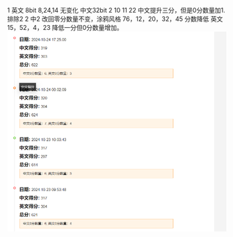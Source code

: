 1 英文 8bit 8,24,14 无变化
中文32bit 2 10 11 22 中文提升三分，但是0分数量加1. 排除2
2 中2 改回零分数量不变，涂鸦风格 76，12，20，32，45 分数降低
    英文 15，52，4，23 降低一分但0分数量增加。![img.png](img.png) 